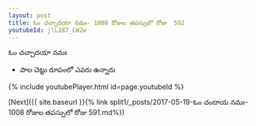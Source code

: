 ```yaml
---
layout: post
title: ఓం చచ్చాదయా నమః- 1008 రోజుల తపస్సులో రోజు  592
youtubeId: jlL287_LW2w
---
```

 
 
 ఓం చచ్చాదయా నమః  
 
 -  పాల చెట్టు రూపంలో ఎవరు ఉన్నారు 
 
  
 
  
 
 
 
 
 
 


{% include youtubePlayer.html id=page.youtubeId %}
 
[Next]({{ site.baseurl }}{% link  split1/_posts/2017-05-19-ఓం చందాయ నమః- 1008 రోజుల తపస్సులో రోజు  591.md%})
 
